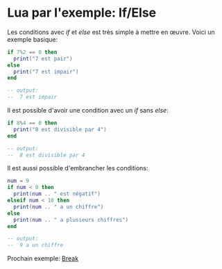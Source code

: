 # Lua par l'exemple: If/Else

Les conditions avec *if* et *else* est très simple à mettre en œuvre.
Voici un exemple basique:
```lua
if 7%2 == 0 then
  print("7 est pair")
else
  print("7 est impair")
end

-- output:
--  7 est impair
```

Il est possible d'avoir une condition avec un *if* sans *else*:

```lua
if 8%4 == 0 then
  print("8 est divisible par 4")
end

-- output:
--  8 est divisible par 4
```

Il est aussi possible d'embrancher les conditions:
```lua
num = 9
if num < 0 then
  print(num .. " est négatif")
elseif num < 10 then
  print(num .. " a un chiffre")
else
  print(num .. " a plusieurs chiffres")
end

-- output:
--  9 a un chiffre
```

Prochain exemple: [Break]()